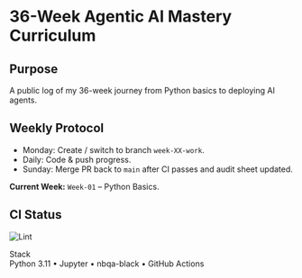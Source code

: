 # 36-Week Agentic AI Mastery Curriculum

## Purpose  
A public log of my 36-week journey from Python basics to deploying AI agents.

## Weekly Protocol  
- Monday: Create / switch to branch `week-XX-work`.  
- Daily: Code & push progress.  
- Sunday: Merge PR back to `main` after CI passes and audit sheet updated.

**Current Week:** `Week-01` – Python Basics.

## CI Status  
![Lint](https://github.com/drkmtr1/36-Week-Agentic-AI-Mastery-Curriculum-/actions/workflows/lint.yml/badge.svg)

Stack  
Python 3.11 • Jupyter • nbqa-black • GitHub Actions
# 
